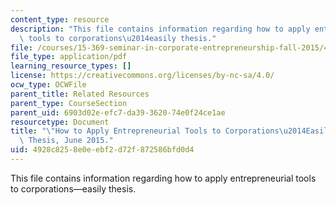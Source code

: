 ```yaml
---
content_type: resource
description: "This file contains information regarding how to apply entrepreneurial\
  \ tools to corporations\u2014easily thesis."
file: /courses/15-369-seminar-in-corporate-entrepreneurship-fall-2015/4928c8258e0eebf2d72f872586bfd0d4_MIT15_369F15_ThesisFinal.pdf
file_type: application/pdf
learning_resource_types: []
license: https://creativecommons.org/licenses/by-nc-sa/4.0/
ocw_type: OCWFile
parent_title: Related Resources
parent_type: CourseSection
parent_uid: 6903d02e-efc7-da39-3620-74e0f24ce1ae
resourcetype: Document
title: "\"How to Apply Entrepreneurial Tools to Corporations\u2014Easily!\" MIT Sloan\
  \ Thesis, June 2015."
uid: 4928c825-8e0e-ebf2-d72f-872586bfd0d4
---
```

This file contains information regarding how to apply entrepreneurial tools to corporations—easily thesis.